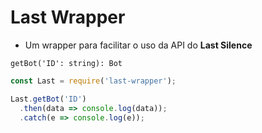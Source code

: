 # Last Wrapper

- Um wrapper para facilitar o uso da API do **Last Silence**

`getBot('ID': string): Bot`

```js
const Last = require('last-wrapper');

Last.getBot('ID')
  .then(data => console.log(data));
  .catch(e => console.log(e));
```
